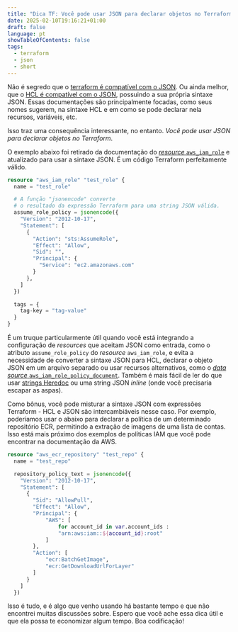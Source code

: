 ```yaml
---
title: "Dica TF: Você pode usar JSON para declarar objetos no Terraform"
date: 2025-02-10T19:16:21+01:00
draft: false
language: pt
showTableOfContents: false
tags:
  - terraform
  - json
  - short
---
```


Não é segredo que o [terraform é compatível com o JSON](https://developer.hashicorp.com/terraform/language/syntax/json). Ou ainda melhor, que o [HCL é compatível com o JSON](https://github.com/hashicorp/hcl/blob/main/json/spec.md), possuindo a sua própria sintaxe JSON. Essas documentações são principalmente focadas, como seus nomes sugerem, na sintaxe HCL e em como se pode declarar nela recursos, variáveis, etc.

Isso traz uma consequência interessante, no entanto. _Você pode usar JSON para declarar objetos no Terraform_.

O exemplo abaixo foi retirado da documentação do [_resource_ `aws_iam_role`](https://registry.terraform.io/providers/hashicorp/aws/latest/docs/resources/iam_role) e atualizado para usar a sintaxe JSON. É um código Terraform perfeitamente válido.

```terraform
resource "aws_iam_role" "test_role" {
  name = "test_role"

  # A função "jsonencode" converte
  # o resultado da expressão Terraform para uma string JSON válida.
  assume_role_policy = jsonencode({
    "Version": "2012-10-17",
    "Statement": [
      {
        "Action": "sts:AssumeRole",
        "Effect": "Allow",
        "Sid": "",
        "Principal": {
          "Service": "ec2.amazonaws.com"
        }
      },
    ]
  })

  tags = {
    tag-key = "tag-value"
  }
}
```

É um truque particularmente útil quando você está integrando a configuração de _resources_ que aceitam JSON como entrada, como o atributo `assume_role_policy` do _resource_ `aws_iam_role`, e evita a necessidade de converter a sintaxe JSON para HCL, declarar o objeto JSON em um arquivo separado ou usar recursos alternativos, como o [_data source_ `aws_iam_role_policy_document`](https://registry.terraform.io/providers/hashicorp/aws/latest/docs/data-sources/iam_policy_document). Também é mais fácil de ler do que usar [strings Heredoc](http://developer.hashicorp.com/terraform/language/expressions/strings#heredoc-strings) ou uma string JSON _inline_ (onde você precisaria escapar as aspas).

Como bônus, você pode misturar a sintaxe JSON com expressões Terraform - HCL e JSON são intercambiáveis nesse caso. Por exemplo, poderíamos usar o abaixo para declarar a política de um determinado repositório ECR, permitindo a extração de imagens de uma lista de contas. Isso está mais próximo dos exemplos de políticas IAM que você pode encontrar na documentação da AWS.


```terraform
resource "aws_ecr_repository" "test_repo" {
  name = "test_repo"

  repository_policy_text = jsonencode({
    "Version": "2012-10-17",
    "Statement": [
      {
        "Sid": "AllowPull",
        "Effect": "Allow",
        "Principal": {
            "AWS": [
                for account_id in var.account_ids :
                "arn:aws:iam::${account_id}:root"
            ]
        },
        "Action": [
            "ecr:BatchGetImage",
            "ecr:GetDownloadUrlForLayer"
        ]
      }
    ]
  })
```

Isso é tudo, e é algo que venho usando há bastante tempo e que não encontrei muitas discussões sobre. Espero que você ache essa dica útil e que ela possa te economizar algum tempo. Boa codificação!
